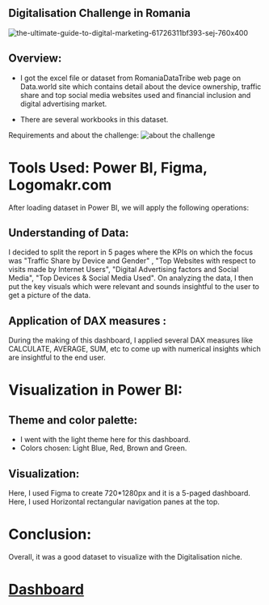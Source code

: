 ## Digitalisation Challenge in Romania

![the-ultimate-guide-to-digital-marketing-61726311bf393-sej-760x400](https://user-images.githubusercontent.com/72240938/190921530-11054c39-ca41-4c13-b171-9a04bfa0c9a9.png)

## Overview:

* I got the excel file or dataset from RomaniaDataTribe web page on Data.world site which contains detail about the device ownership, traffic share and top social media
websites used and financial inclusion and digital advertising market.

* There are several workbooks in this dataset.

Requirements and about the challenge:
![about the challenge ](https://user-images.githubusercontent.com/72240938/190921760-18902839-c457-44e2-8771-705e06d24dcf.png)

# Tools Used: Power BI, Figma, Logomakr.com

After loading dataset in Power BI, we will apply the following operations:


## Understanding of Data:

I decided to split the report in 5 pages where the KPIs on which the focus was "Traffic Share by Device and Gender" , "Top Websites with respect to visits made by Internet Users", "Digital Advertising factors and Social Media", "Top Devices & Social Media Used".
On analyzing the data, I then put the key visuals which were relevant and sounds insightful to the user to get a picture of the data.


## Application of DAX measures :
During the making of this dashboard, I applied several DAX measures like CALCULATE, AVERAGE, SUM, etc to come up with numerical insights which are insightful to the end
user.

# Visualization in Power BI:

## Theme and color palette:
* I went with the light theme here for this dashboard.
* Colors chosen: Light Blue, Red, Brown and Green.

## Visualization:

Here, I used Figma to create 720*1280px and it is a 5-paged dashboard. Here, I used Horizontal rectangular navigation panes at the top.

# Conclusion:
Overall, it was a good dataset to visualize with the Digitalisation niche.

# [Dashboard](https://lnkd.in/dtKbnAQn)




